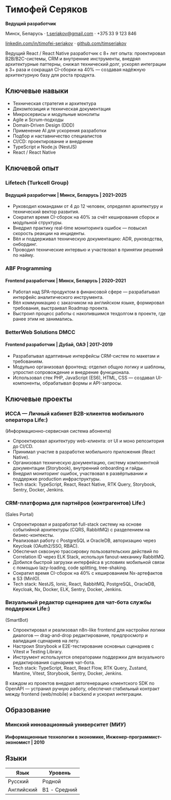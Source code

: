 # Тимофей Серяков

**Ведущий разработчик**

Минск, Беларусь · t.seriakov@gmail.com · +375 33 9 123 846

[linkedin.com/in/timofei-seriakov](http://www.linkedin.com/in/timofei-seriakov) · [github.com/timseriakov](http://github.com/timseriakov)

Ведущий React / React Native разработчик с 8+ лет опыта: проектировал B2B/B2C-системы, CRM и внутренние инструменты, внедрял архитектурные паттерны, снижал технический долг, ускорял интеграции в 3+ раза и сокращал CI-сборки на 40% — создавая надёжную архитектурную базу для роста продукта.

## Ключевые навыки

* Техническая стратегия и архитектура
* Декомпозиция и техническая документация
* Микросервисы и модульные монолиты
* Agile и Scrum-подходы
* Domain‑Driven Design (DDD)
* Применение  AI  для ускорения разработки
* Подбор и наставничество специалистов
* CI/CD: проектирование и внедрение
* TypeScript и Node.js (NestJS)
* React / React Native

## Ключевой опыт

### Lifetech (Turkcell Group)
#### Ведущий разработчик | Минск, Беларусь | 2021–2025

* Руководил командами от 4 до 12 человек, определял архитектуру и технический вектор развития.
* Сократил время CI-сборок на 40% за счёт кеширования сборок и модульной структуры.
* Внедрил практику real-time мониторинга ошибок — повысил скорость реакции на инциденты.
* Вёл и поддерживал техническую документацию: ADR, руководства, онбординг.
* Проводил технические интервью и участвовал в принятии решений по найму.

### ABF Programming
#### Frontend разработчик | Минск, Беларусь | 2020–2021

* Работал над SPA-продуктом в финансовой сфере — разрабатывал интерфейс аналитического инструмента.
* Вёл коммуникацию с заказчиком на английском языке, формировал требования, выстраивал Roadmap проекта.
* Выстроил процесс работы с накопившимся техдолгом в проекте, где ранее этим не занимались.

### BetterWeb Solutions DMCC
#### Frontend разработчик | Дубай, ОАЭ | 2017–2019

* Разрабатывал адаптивные интерфейсы CRM-систем по макетам и требованиям.
* Модульно организовал фронтенд: отделил общую логику и шаблоны, упростил сопровождение и внедрение функционала.
* Использовал стек PHP, JavaScript (ES6), HTML, CSS — создавал UI-компоненты, обрабатывал формы и API-запросы.

## Ключевые проекты

### ИССА — Личный кабинет B2B-клиентов мобильного оператора Life:)
(Информационно-сервисная система абонента)

* Спроектировал архитектуру web-клиента: от UI и моно репозитория до CI/CD.
* Принимал участие в разработке мобильного приложения (React Native).
* Организовал техническую документацию, систему компонентной документации (Storybook), внутренний onboarding и гайды.
* Внедрил мониторинг ошибок, участвовал в развёртывании и поддержке production инфраструктуры.
* Tech stack: TypeScript, React, React Native, RTK Query, Storybook, Sentry, Docker, Jenkins.

### CRM-платформа для партнёров (контрагентов) Life:)
(Sales Portal)

* Спроектировал и разработал full-stack систему на основе событийной архитектуры (CQRS, RabbitMQ) с разделением на бизнес-контексты.
* Реализовал работу с PostgreSQL и OracleDB, авторизацию через Keycloak (OAuth2/SSO, RBAC).
* Обеспечил сквозную трассировку пользовательских действий по Correlation ID через ELK Stack, используя fanout-механику RabbitMQ.
* Добился быстрой загрузки интерфейса в условиях мобильной связи с помощью lazy-loading, code splitting, tree-shaking.
* Сократил время CI-сборок на 40% с кешированием Nx-артефактов в S3 (MinIO).
* Tech stack: NestJS, Ionic, React, RabbitMQ, PostgreSQL, OracleDB, Keycloak, Nx, Docker, ELK, Sentry, Docker, Jenkins.

### Визуальный редактор сценариев для чат-бота службы поддержки Life:)
(SmartBot)

* Спроектировал и реализовал n8n-like  frontend для настройки логики диалогов — drag-and-drop редактирование, предпросмотр и валидация сценариев на лету.
* Настроил Storybook и E2E-тестирование основных сценариев с Vitest и Testing Library.
* Инструмент используется операторами поддержки для визуального редактирования сценариев чат-бота.
* Tech stack: TypeScript, React, React Flow, RTK Query, Zustand, Mantine, Vitest, Storybook, Sentry, Docker, Jenkins.

В каждом из проектов внедрил автогенерацию клиентского SDK по OpenAPI — устранил ручную работу, обеспечил стабильный контракт между frontend (web/mobile) и backend и ускорил интеграции.

## Образование

### Минский инновационный университет (МИУ)
#### Информационные технологии в экономике, Инженер-программист-экономист | 2010

## Языки

| Язык       | Уровень      |
| ---------- | ------------ |
| Русский    | Родной       |
| Английский | B1 - Средний |

